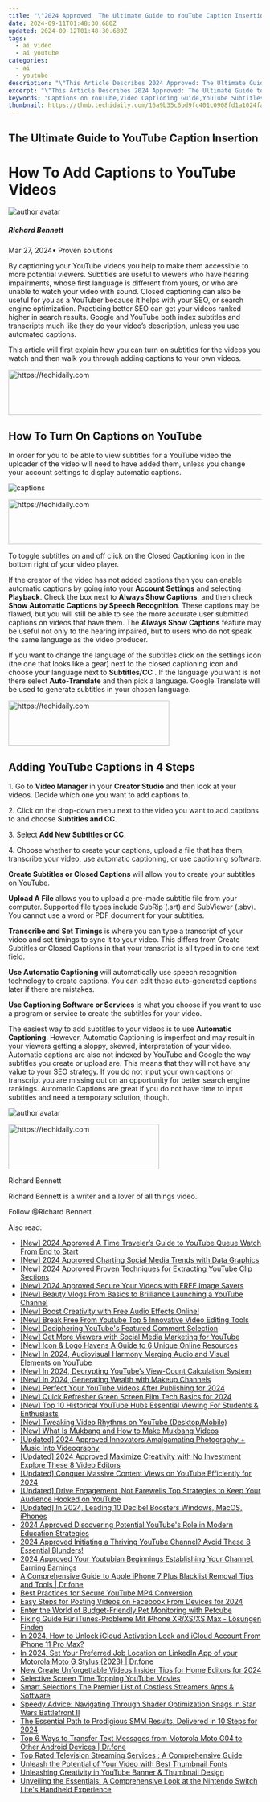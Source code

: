 ```yaml
---
title: "\"2024 Approved  The Ultimate Guide to YouTube Caption Insertion\""
date: 2024-09-11T01:48:30.680Z
updated: 2024-09-12T01:48:30.680Z
tags:
  - ai video
  - ai youtube
categories:
  - ai
  - youtube
description: "\"This Article Describes 2024 Approved: The Ultimate Guide to YouTube Caption Insertion\""
excerpt: "\"This Article Describes 2024 Approved: The Ultimate Guide to YouTube Caption Insertion\""
keywords: "Captions on YouTube,Video Captioning Guide,YouTube Subtitles Tips,Adding Text to Videos,Subtitle Insertion Methods,Caption Guidelines YouTube,Effective Video Captioning"
thumbnail: https://thmb.techidaily.com/16a9b35c6bd9fc401c0908fd1a1024fa5ae9f4d4fbf37f1eb35abe3fab424ae1.jpg
---
```


## The Ultimate Guide to YouTube Caption Insertion

# How To Add Captions to YouTube Videos

![author avatar](https://images.wondershare.com/filmora/article-images/richard-bennett.jpg)

##### Richard Bennett

 Mar 27, 2024• Proven solutions

By captioning your YouTube videos you help to make them accessible to more potential viewers. Subtitles are useful to viewers who have hearing impairments, whose first language is different from yours, or who are unable to watch your video with sound. Closed captioning can also be useful for you as a YouTuber because it helps with your SEO, or search engine optimization. Practicing better SEO can get your videos ranked higher in search results. Google and YouTube both index subtitles and transcripts much like they do your video’s description, unless you use automated captions.

This article will first explain how you can turn on subtitles for the videos you watch and then walk you through adding captions to your own videos.





<!-- affiliate ads begin -->
<a href="https://ursime.pxf.io/c/5597632/2136545/16384" target="_top" id="2136545">
  <img src="//a.impactradius-go.com/display-ad/16384-2136545" border="0" alt="https://techidaily.com" width="728" height="90"/>
</a>
<img height="0" width="0" src="https://ursime.pxf.io/i/5597632/2136545/16384" style="position:absolute;visibility:hidden;" border="0" />
<!-- affiliate ads end -->




## How To Turn On Captions on YouTube

In order for you to be able to view subtitles for a YouTube video the uploader of the video will need to have added them, unless you change your account settings to display automatic captions.

![captions](https://images.wondershare.com/filmora/article-images/captions-how-to-turn-on.JPG)





<!-- affiliate ads begin -->
<a href="https://ephamedtechinc.pxf.io/c/5597632/2120867/26400?prodsku=mars" target="_top" id="2120867">
  <img src="//a.impactradius-go.com/display-ad/26400-2120867" border="0" alt="https://techidaily.com" width="728" height="90"/>
</a>
<img height="0" width="0" src="https://ephamedtechinc.pxf.io/i/5597632/2120867/26400?prodsku=mars" style="position:absolute;visibility:hidden;" border="0" />
<!-- affiliate ads end -->




To toggle subtitles on and off click on the Closed Captioning icon in the bottom right of your video player.

If the creator of the video has not added captions then you can enable automatic captions by going into your **Account Settings** and selecting **Playback**. Check the box next to **Always Show Captions**, and then check   **Show Automatic Captions by Speech Recognition**. These captions may be flawed, but you will still be able to see the more accurate user submitted captions on videos that have them. The **Always Show Captions** feature may be useful not only to the hearing impaired, but to users who do not speak the same language as the video producer.

If you want to change the language of the subtitles click on the settings icon (the one that looks like a gear) next to the closed captioning icon and choose your language next to   **Subtitles/CC** . If the language you want is not there select **Auto-Translate**  and then pick a language. Google Translate will be used to generate subtitles in your chosen language.





<!-- affiliate ads begin -->
<a href="https://aligracehair.sjv.io/c/5597632/2115933/19272" target="_top" id="2115933">
  <img src="//a.impactradius-go.com/display-ad/19272-2115933" border="0" alt="https://techidaily.com" width="320" height="90"/>
</a>
<img height="0" width="0" src="https://aligracehair.sjv.io/i/5597632/2115933/19272" style="position:absolute;visibility:hidden;" border="0" />
<!-- affiliate ads end -->




## Adding YouTube Captions in 4 Steps

1\. Go to **Video Manager** in your **Creator Studio** and then look at your videos. Decide which one you want to add captions to.

2\. Click on the drop-down menu next to the video you want to add captions to and choose **Subtitles and CC**.

3\. Select **Add New** **Subtitles or CC**.

4\. Choose whether to create your captions, upload a file that has them, transcribe your video, use automatic captioning, or use captioning software.

**Create Subtitles or Closed Captions** will allow you to create your subtitles on YouTube.

**Upload A File** allows you to upload a pre-made subtitle file from your computer. Supported file types include SubRip (.srt) and SubViewer (.sbv). You cannot use a word or PDF document for your subtitles.

**Transcribe and Set Timings** is where you can type a transcript of your video and set timings to sync it to your video. This differs from Create Subtitles or Closed Captions in that your transcript is all typed in to one text field.

**Use Automatic Captioning** will automatically use speech recognition technology to create captions. You can edit these auto-generated captions later if there are mistakes.

**Use Captioning Software or Services** is what you choose if you want to use a program or service to create the subtitles for your video.

The easiest way to add subtitles to your videos is to use **Automatic Captioning**. However, Automatic Captioning is imperfect and may result in your viewers getting a sloppy, skewed, interpretation of your video. Automatic captions are also not indexed by YouTube and Google the way subtitles you create or upload are. This means that they will not have any value to your SEO strategy. If you do not input your own captions or transcript you are missing out on an opportunity for better search engine rankings. Automatic Captions are great if you do not have time to input subtitles and need a temporary solution, though.

![author avatar](https://images.wondershare.com/filmora/article-images/richard-bennett.jpg)





<!-- affiliate ads begin -->
<a href="https://wigfever.sjv.io/c/5597632/2005184/22899" target="_top" id="2005184">
  <img src="//a.impactradius-go.com/display-ad/22899-2005184" border="0" alt="https://techidaily.com" width="300" height="90"/>
</a>
<img height="0" width="0" src="https://wigfever.sjv.io/i/5597632/2005184/22899" style="position:absolute;visibility:hidden;" border="0" />
<!-- affiliate ads end -->




Richard Bennett

Richard Bennett is a writer and a lover of all things video.

Follow @Richard Bennett


<ins class="adsbygoogle"
     style="display:block"
     data-ad-format="autorelaxed"
     data-ad-client="ca-pub-7571918770474297"
     data-ad-slot="1223367746"></ins>



<ins class="adsbygoogle"
     style="display:block"
     data-ad-client="ca-pub-7571918770474297"
     data-ad-slot="8358498916"
     data-ad-format="auto"
     data-full-width-responsive="true"></ins>

<span class="atpl-alsoreadstyle">Also read:</span>
<div><ul>
<li><a href="https://youtube-zero.techidaily.com/024-approved-a-time-travelers-guide-to-youtube-queue-watch-from-end-to-start/"><u>[New] 2024 Approved A Time Traveler’s Guide to YouTube Queue Watch From End to Start</u></a></li>
<li><a href="https://youtube-zero.techidaily.com/024-approved-charting-social-media-trends-with-data-graphics/"><u>[New] 2024 Approved Charting Social Media Trends with Data Graphics</u></a></li>
<li><a href="https://youtube-zero.techidaily.com/024-approved-proven-techniques-for-extracting-youtube-clip-sections/"><u>[New] 2024 Approved Proven Techniques for Extracting YouTube Clip Sections</u></a></li>
<li><a href="https://youtube-zero.techidaily.com/024-approved-secure-your-videos-with-free-image-savers/"><u>[New] 2024 Approved Secure Your Videos with FREE Image Savers</u></a></li>
<li><a href="https://youtube-zero.techidaily.com/eauty-vlogs-from-basics-to-brilliance-launching-a-youtube-channel/"><u>[New] Beauty Vlogs From Basics to Brilliance Launching a YouTube Channel</u></a></li>
<li><a href="https://facebook-record-videos.techidaily.com/new-boost-creativity-with-free-audio-effects-online/"><u>[New] Boost Creativity with Free Audio Effects Online!</u></a></li>
<li><a href="https://youtube-zero.techidaily.com/reak-free-from-youtube-top-5-innovative-video-editing-tools/"><u>[New] Break Free From Youtube Top 5 Innovative Video Editing Tools</u></a></li>
<li><a href="https://youtube-zero.techidaily.com/eciphering-youtubes-featured-comment-selection/"><u>[New] Deciphering YouTube's Featured Comment Selection</u></a></li>
<li><a href="https://youtube-zero.techidaily.com/et-more-viewers-with-social-media-marketing-for-youtube/"><u>[New] Get More Viewers with Social Media Marketing for YouTube</u></a></li>
<li><a href="https://youtube-zero.techidaily.com/con-and-logo-havens-a-guide-to-6-unique-online-resources/"><u>[New] Icon & Logo Havens A Guide to 6 Unique Online Resources</u></a></li>
<li><a href="https://youtube-zero.techidaily.com/n-2024-audiovisual-harmony-merging-audio-and-visual-elements-on-youtube/"><u>[New] In 2024, Audiovisual Harmony Merging Audio and Visual Elements on YouTube</u></a></li>
<li><a href="https://youtube-web.techidaily.com/n-2024-decrypting-youtubes-view-count-calculation-system/"><u>[New] In 2024, Decrypting YouTube’s View-Count Calculation System</u></a></li>
<li><a href="https://youtube-zero.techidaily.com/n-2024-generating-wealth-with-makeup-channels/"><u>[New] In 2024, Generating Wealth with Makeup Channels</u></a></li>
<li><a href="https://youtube-zero.techidaily.com/erfect-your-youtube-videos-after-publishing-for-2024/"><u>[New] Perfect Your YouTube Videos After Publishing for 2024</u></a></li>
<li><a href="https://youtube-zero.techidaily.com/uick-refresher-green-screen-film-tech-basics-for-2024/"><u>[New] Quick Refresher Green Screen Film Tech Basics for 2024</u></a></li>
<li><a href="https://youtube-zero.techidaily.com/op-10-historical-youtube-hubs-essential-viewing-for-students-and-enthusiasts/"><u>[New] Top 10 Historical YouTube Hubs Essential Viewing For Students & Enthusiasts</u></a></li>
<li><a href="https://youtube-zero.techidaily.com/weaking-video-rhythms-on-youtube-desktopmobile/"><u>[New] Tweaking Video Rhythms on YouTube (Desktop/Mobile)</u></a></li>
<li><a href="https://youtube-zero.techidaily.com/hat-is-mukbang-and-how-to-make-mukbang-videos/"><u>[New] What Is Mukbang and How to Make Mukbang Videos</u></a></li>
<li><a href="https://youtube-zero.techidaily.com/ed-2024-approved-innovators-amalgamating-photography-plus-music-into-videography/"><u>[Updated] 2024 Approved Innovators Amalgamating Photography + Music Into Videography</u></a></li>
<li><a href="https://youtube-zero.techidaily.com/ed-2024-approved-maximize-creativity-with-no-investment-explore-these-8-video-editors/"><u>[Updated] 2024 Approved Maximize Creativity with No Investment Explore These 8 Video Editors</u></a></li>
<li><a href="https://youtube-zero.techidaily.com/ed-conquer-massive-content-views-on-youtube-efficiently-for-2024/"><u>[Updated] Conquer Massive Content Views on YouTube Efficiently for 2024</u></a></li>
<li><a href="https://youtube-zero.techidaily.com/ed-drive-engagement-not-farewells-top-strategies-to-keep-your-audience-hooked-on-youtube/"><u>[Updated] Drive Engagement, Not Farewells Top Strategies to Keep Your Audience Hooked on YouTube</u></a></li>
<li><a href="https://youtube-zero.techidaily.com/ed-in-2024-leading-10-decibel-boosters-windows-macos-iphones/"><u>[Updated] In 2024, Leading 10 Decibel Boosters Windows, MacOS, iPhones</u></a></li>
<li><a href="https://youtube-videos.techidaily.com/2024-approved-discovering-potential-youtubes-role-in-modern-education-strategies/"><u>2024 Approved Discovering Potential YouTube's Role in Modern Education Strategies</u></a></li>
<li><a href="https://youtube-zero.techidaily.com/approved-initiating-a-thriving-youtube-channel-avoid-these-8-essential-blunders/"><u>2024 Approved Initiating a Thriving YouTube Channel? Avoid These 8 Essential Blunders!</u></a></li>
<li><a href="https://youtube-zero.techidaily.com/approved-your-youtubian-beginnings-establishing-your-channel-earning-earnings/"><u>2024 Approved Your Youtubian Beginnings Establishing Your Channel, Earning Earnings</u></a></li>
<li><a href="https://iphone-unlock.techidaily.com/a-comprehensive-guide-to-apple-iphone-7-plus-blacklist-removal-tips-and-tools-drfone-by-drfone-ios/"><u>A Comprehensive Guide to Apple iPhone 7 Plus Blacklist Removal Tips and Tools | Dr.fone</u></a></li>
<li><a href="https://youtube-zero.techidaily.com/practices-for-secure-youtube-mp4-conversion/"><u>Best Practices for Secure YouTube MP4 Conversion</u></a></li>
<li><a href="https://facebook-video-recording.techidaily.com/easy-steps-for-posting-videos-on-facebook-from-devices-for-2024/"><u>Easy Steps for Posting Videos on Facebook From Devices for 2024</u></a></li>
<li><a href="https://buynow-marvelous.techidaily.com/enter-the-world-of-budget-friendly-pet-monitoring-with-petcube/"><u>Enter the World of Budget-Friendly Pet Monitoring with Petcube</u></a></li>
<li><a href="https://techtrends.techidaily.com/fixing-guide-fur-itunes-probleme-mit-iphone-xrxsxs-max-losungen-finden/"><u>Fixing Guide Für iTunes-Probleme Mit iPhone XR/XS/XS Max - Lösungen Finden</u></a></li>
<li><a href="https://activate-lock.techidaily.com/in-2024-how-to-unlock-icloud-activation-lock-and-icloud-account-from-iphone-11-pro-max-by-drfone-ios/"><u>In 2024, How to Unlock iCloud Activation Lock and iCloud Account From iPhone 11 Pro Max?</u></a></li>
<li><a href="https://location-social.techidaily.com/in-2024-set-your-preferred-job-location-on-linkedin-app-of-your-motorola-moto-g-stylus-2023-drfone-by-drfone-virtual-android/"><u>In 2024, Set Your Preferred Job Location on LinkedIn App of your Motorola Moto G Stylus (2023) | Dr.fone</u></a></li>
<li><a href="https://smart-video-creator.techidaily.com/new-create-unforgettable-videos-insider-tips-for-home-editors-for-2024/"><u>New Create Unforgettable Videos Insider Tips for Home Editors for 2024</u></a></li>
<li><a href="https://youtube-zero.techidaily.com/tive-screen-time-topping-youtube-movies/"><u>Selective Screen Time Topping YouTube Movies</u></a></li>
<li><a href="https://extra-hints.techidaily.com/smart-selections-the-premier-list-of-costless-streamers-apps-and-software/"><u>Smart Selections The Premier List of Costless Streamers Apps & Software</u></a></li>
<li><a href="https://win-able.techidaily.com/speedy-advice-navigating-through-shader-optimization-snags-in-star-wars-battlefront-ii/"><u>Speedy Advice: Navigating Through Shader Optimization Snags in Star Wars Battlefront II</u></a></li>
<li><a href="https://some-guidance.techidaily.com/the-essential-path-to-prodigious-smm-results-delivered-in-10-steps-for-2024/"><u>The Essential Path to Prodigious SMM Results, Delivered in 10 Steps for 2024</u></a></li>
<li><a href="https://android-transfer.techidaily.com/top-6-ways-to-transfer-text-messages-from-motorola-moto-g04-to-other-android-devices-drfone-by-drfone-transfer-from-android-transfer-from-android/"><u>Top 6 Ways to Transfer Text Messages from Motorola Moto G04 to Other Android Devices | Dr.fone</u></a></li>
<li><a href="https://buynow-help.techidaily.com/top-rated-television-streaming-services-a-comprehensive-guide/"><u>Top Rated Television Streaming Services : A Comprehensive Guide</u></a></li>
<li><a href="https://youtube-zero.techidaily.com/sh-the-potential-of-your-video-with-best-thumbnail-fonts/"><u>Unleash the Potential of Your Video with Best Thumbnail Fonts</u></a></li>
<li><a href="https://youtube-zero.techidaily.com/shing-creativity-in-youtube-banner-and-thumbnail-design/"><u>Unleashing Creativity in YouTube Banner & Thumbnail Design</u></a></li>
<li><a href="https://buynow-info.techidaily.com/unveiling-the-essentials-a-comprehensive-look-at-the-nintendo-switch-lites-handheld-experience/"><u>Unveiling the Essentials: A Comprehensive Look at the Nintendo Switch Lite's Handheld Experience</u></a></li>
</ul></div>
